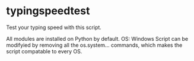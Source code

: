 # typingspeedtest
Test your typing speed with this script.

All modules are installed on Python by default.
OS: Windows
Script can be modifyied by removing all the os.system... commands, which makes the script compatable to every OS.
